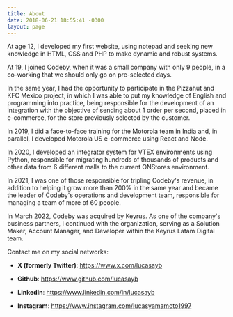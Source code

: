 ```yaml
---
title: About
date: 2018-06-21 18:55:41 -0300
layout: page
---
```


At age 12, I developed my first website, using notepad and seeking new knowledge in HTML, CSS and PHP to make dynamic and robust systems.

At 19, I joined Codeby, when it was a small company with only 9 people, in a co-working that we should only go on pre-selected days.

In the same year, I had the opportunity to participate in the Pizzahut and KFC Mexico project, in which I was able to put my knowledge of English and programming into practice, being responsible for the development of an integration with the objective of sending about 1 order per second, placed in e-commerce, for the store previously selected by the customer.

In 2019, I did a face-to-face training for the Motorola team in India and, in parallel, I developed Motorola US e-commerce using React and Node.

In 2020, I developed an integrator system for VTEX environments using Python, responsible for migrating hundreds of thousands of products and other data from 6 different malls to the current ONStores environment.

In 2021, I was one of those responsible for tripling Codeby's revenue, in addition to helping it grow more than 200% in the same year and became the leader of Codeby's operations and development team, responsible for managing a team of more of 60 people.

In March 2022, Codeby was acquired by Keyrus. As one of the company's business partners, I continued with the organization, serving as a Solution Maker, Account Manager, and Developer within the Keyrus Latam Digital team.

Contact me on my social networks:

- **X (formerly Twitter)**: https://www.x.com/lucasayb

- **Github**: https://www.github.com/lucasayb

- **Linkedin**: https://www.linkedin.com/in/lucasayb

- **Instagram**: https://www.instagram.com/lucasyamamoto1997